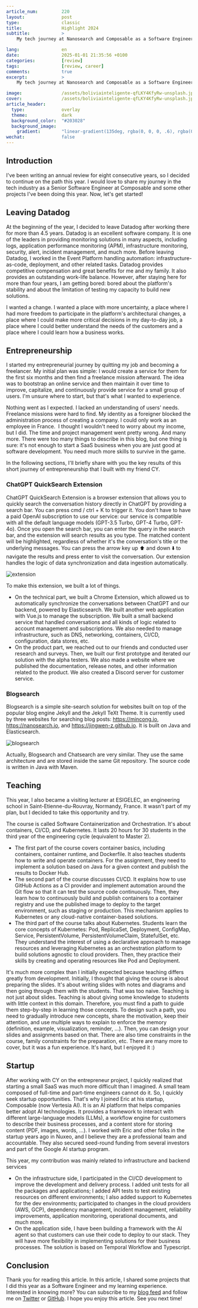 ```yaml
---
article_num:         220
layout:              post
type:                classic
title:               Highlight 2024
subtitle:            >
    My tech journey at Nanosearch and Composable as a Software Engineer and some side projects in my free time.

lang:                en
date:                2025-01-01 21:35:56 +0100
categories:          [review]
tags:                [review, career]
comments:            true
excerpt:             >
    My tech journey at Nanosearch and Composable as a Software Engineer and some side projects in my free time.

image:               /assets/boliviainteligente-qfLKY4KfyRw-unsplash.jpg
cover:               /assets/boliviainteligente-qfLKY4KfyRw-unsplash.jpg
article_header:
  type:              overlay
  theme:             dark
  background_color:  "#203028"
  background_image:
    gradient:        "linear-gradient(135deg, rgba(0, 0, 0, .6), rgba(0, 0, 0, .4))"
wechat:              false
---
```


## Introduction

I've been writing an annual review for eight consecutive years, so I decided to continue on the path this year. I would love to share my journey in the tech industry as a Senior Software Engineer at Composable and some other projects I've been doing this year. Now, let's get started!

## Leaving Datadog

At the beginning of the year, I decided to leave Datadog after working there for more than 4.5 years. Datadog is an excellent software company. It is one of the leaders in providing monitoring solutions in many aspects, including logs, application performance monitoring (APM), infrastructure monitoring, security, alert, incident management, and much more. Before leaving Datadog, I worked in the Event Platform handling automation: infrastructure-as-code, deployment, and other related tasks. Datadog provides competitive compensation and great benefits for me and my family. It also provides an outstanding work-life balance. However, after staying here for more than four years, I am getting bored: bored about the platform's stability and about the limitation of testing my capacity to build new solutions.

I wanted a change. I wanted a place with more uncertainty, a place where I had more freedom to participate in the platform's architectural changes, a place where I could make more critical decisions in my day-to-day job, a place where I could better understand the needs of the customers and a place where I could learn how a business works.

## Entrepreneurship

I started my entrepreneurial journey by quitting my job and becoming a freelancer. My initial plan was simple: I would create a service for them for the first six months and then find a freelance mission afterward. The idea was to bootstrap an online service and then maintain it over time to improve, capitalize, and continuously provide service for a small group of users. I'm unsure where to start, but that's what I wanted to experience.

Nothing went as I expected. I lacked an understanding of users' needs. Freelance missions were hard to find. My identity as a foreigner blocked the administration process of creating a company. I could only work as an employee in France.  I thought I wouldn't need to worry about my income, but I did. The time and project management went pretty wrong. And many more. There were too many things to describe in this blog, but one thing is sure: it's not enough to start a SaaS business when you are just good at software development. You need much more skills to survive in the game.

In the following sections, I'll briefly share with you the key results of this short journey of entrepreneurship that I built with my friend CY.

### ChatGPT QuickSearch Extension

ChatGPT QuickSearch Extension is a browser extension that allows you to quickly search the conversation history directly in ChatGPT by providing a search bar. You can press cmd / ctrl + K to trigger it. You don't have to have a paid OpenAI subscription to use our service: our service is compatible with all the default language models (GPT-3.5 Turbo, GPT-4 Turbo, GPT-4o). Once you open the search bar, you can enter the query in the search bar, and the extension will search results as you type. The matched content will be highlighted, regardless of whether it's the conversation's title or the underlying messages. You can press the arrow key up ⬆️ and down ⬇️ to navigate the results and press enter to visit the conversation. Our extension handles the logic of data synchronization and data ingestion automatically.

![extension](/assets/2024-04-24-search-bar-results.png)

To make this extension, we built a lot of things.
* On the technical part, we built a Chrome Extension, which allowed us to automatically synchronize the conversations between ChatGPT and our backend, powered by Elasticsearch. We built another web application with Vue.js to manage the subscription. We built a small backend service that handled conversations and all kinds of logic related to account management and subscriptions. We also needed to manage infrastructure, such as DNS, networking, containers, CI/CD, configuration, data stores, etc.
* On the product part, we reached out to our friends and conducted user research and surveys. Then, we built our first prototype and iterated our solution with the alpha testers. We also made a website where we published the documentation, release notes, and other information related to the product. We also created a Discord server for customer service.

### Blogsearch

Blogsearch is a simple site-search solution for websites built on top of the popular blog engine Jekyll and the Jekyll TeXt Theme. It is currently used by three websites for searching blog posts: https://mincong.io, https://nanosearch.io, and https://jingwen-z.github.io. It is built on Java and Elasticsearch.

![blogsearch](/assets/2024-08-15-blogsearch-demo.png)

Actually, Blogsearch and Chatsearch are very similar. They use the same architecture and are stored inside the same Git repository. The source code is written in Java with Maven.

## Teaching

This year, I also became a visiting lecturer at ESIGELEC, an engineering school in Saint-Etienne-du-Rouvray, Normandy, France. It wasn't part of my plan, but I decided to take this opportunity and try.

The course is called Software Containerization and Orchestration. It's about containers, CI/CD, and Kubernetes. It lasts 20 hours for 30 students in the third year of the engineering cycle (equivalent to Master 2).

* The first part of the course covers container basics, including containers, container runtime, and Dockerfile. It also teaches students how to write and operate containers. For the assignment, they need to implement a solution based on Java for a given context and publish the results to Docker Hub.
* The second part of the course discusses CI/CD. It explains how to use GitHub Actions as a CI provider and implement automation around the Git flow so that it can test the source code continuously. Then, they learn how to continuously build and publish containers to a container registry and use the published image to deploy to the target environment, such as staging or production. This mechanism applies to Kubernetes or any cloud-native container-based solutions.
* The third part of the course talks about Kubernetes. Students learn the core concepts of Kubernetes: Pod, ReplicaSet, Deployment, ConfigMap, Service, PersistentVolume, PersistentVolumeClaim, StatefulSet, etc. They understand the interest of using a declarative approach to manage resources and leveraging Kubernetes as an orchestration platform to build solutions agnostic to cloud providers. Then, they practice their skills by creating and operating resources like Pod and Deployment.

It's much more complex than I initially expected because teaching differs greatly from development. Initially, I thought that giving the course is about preparing the slides. It's about writing slides with notes and diagrams and then going through them with the students. That was too naive. Teaching is not just about slides. Teaching is about giving some knowledge to students with little context in this domain. Therefore, you must find a path to guide them step-by-step in learning those concepts. To design such a path, you need to gradually introduce new concepts, share the motivation, keep their attention, and use multiple ways to explain to enforce the memory (definition, example, visualization, reminder, …). Then, you can design your slides and assignments based on that. There are also time constraints in the course, family constraints for the preparation, etc. There are many more to cover, but it was a fun experience. It's hard, but I enjoyed it :)

## Startup

After working with CY on the entrepreneur project, I quickly realized that starting a small SaaS was much more difficult than I imagined. A small team composed of full-time and part-time engineers cannot do it. So, I quickly seek startup opportunities. That's why I joined Eric at his startup, Composable (now Vertesia AI). It is an AI platform that helps companies better adopt AI technologies. It provides a framework to interact with different large-language models (LLMs), a workflow engine for customers to describe their business processes, and a content store for storing content (PDF, images, words, …). I worked with Eric and other folks in the startup years ago in Nuxeo, and I believe they are a professional team and accountable. They also secured seed-round funding from several investors and part of the Google AI startup program.

This year, my contribution was mainly related to infrastructure and backend services
* On the infrastructure side, I participated in the CI/CD development to improve the development and delivery process. I added unit tests for all the packages and applications; I added API tests to test existing resources on different environments; I also added support to Kubernetes for the dev environments; participated to changes in the cloud providers (AWS, GCP), dependency management, incident management, reliability improvements, application monitoring, operational documents, and much more.
* On the application side, I have been building a framework with the AI agent so that customers can use their code to deploy to our stack. They will have more flexibility in implementing solutions for their business processes. The solution is based on Temporal Workflow and Typescript.

## Conclusion

Thank you for reading this article. In this article, I shared some projects that I did this year as a Software Engineer and my learning experience. Interested in knowing more? You can subscribe to my [blog feed](/feed.xml) and follow me on [Twitter](https://twitter.com/mincong_h) or [GitHub](https://github.com/mincong-h/). I hope you enjoy this article. See you next time!

